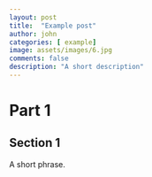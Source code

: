 ```yaml
---
layout: post
title:  "Example post"
author: john
categories: [ example]
image: assets/images/6.jpg
comments: false
description: "A short description"
---
```


# Part 1
## Section 1

A short phrase.